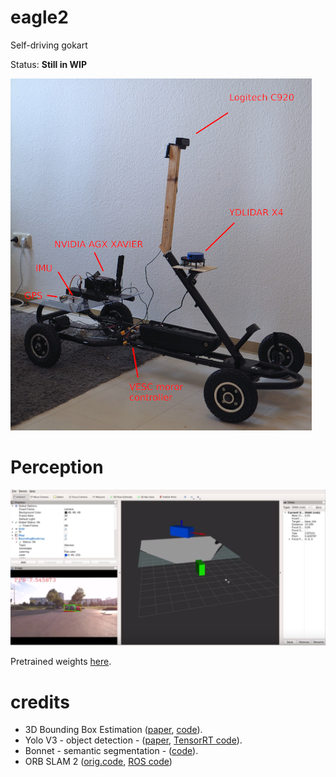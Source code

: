 # eagle2
Self-driving gokart

Status: **Still in WIP**

![](docs/overall_view.jpg)

# Perception
![](docs/perception.png)

Pretrained weights [here](https://drive.google.com/open?id=1uLVdngRzldyHbaT1a0dGptiZ_D5YkbTh).

# credits

- 3D Bounding Box Estimation ([paper](https://arxiv.org/abs/1612.00496), [code](https://github.com/cersar/3D_detection)).
- Yolo V3 - object detection - ([paper](https://pjreddie.com/media/files/papers/YOLOv3.pdf), [TensorRT code](https://github.com/lewes6369/TensorRT-Yolov3)).
- Bonnet - semantic segmentation - ([code](https://github.com/PRBonn/bonnet)).
- ORB SLAM 2 ([orig.code](https://github.com/raulmur/ORB_SLAM2), [ROS code](https://github.com/appliedAI-Initiative/orb_slam_2_ros))

